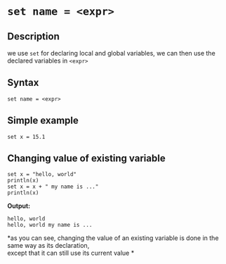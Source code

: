 # `set name = <expr>`

## Description
we use `set` for declaring local and global variables, we can then use the declared variables in `<expr>`

## Syntax
```plaintext
set name = <expr>
```

## Simple example
```plaintext
set x = 15.1
```

## Changing value of existing variable
```plaintext
set x = "hello, world"
println(x)
set x = x + " my name is ..."
println(x)
```

**Output:**<br>
```plaintext
hello, world
hello, world my name is ...
```

*as you can see, changing the value of an existing variable is done in the same way as its declaration, <br>except that it can still use its current value *